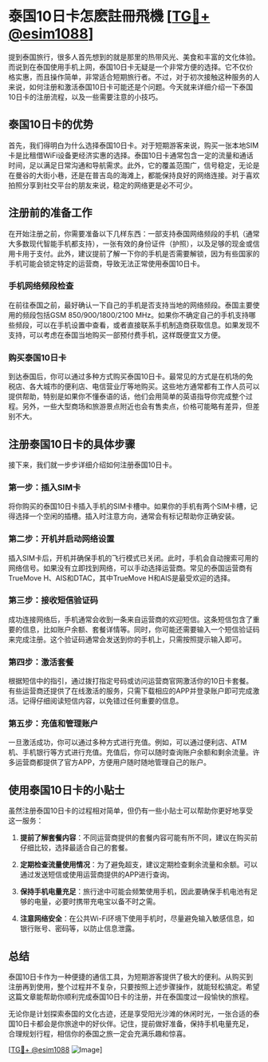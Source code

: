 # 泰国10日卡怎麽註冊飛機 [[TG💪+ @esim1088](https://t.me/s/esim1088)]

提到泰国旅行，很多人首先想到的就是那里的热带风光、美食和丰富的文化体验。而说到在泰国使用手机上网，泰国10日卡无疑是一个非常方便的选择。它不仅价格实惠，而且操作简单，非常适合短期旅行者。不过，对于初次接触这种服务的人来说，如何注册和激活泰国10日卡可能还是个问题。今天就来详细介绍一下泰国10日卡的注册流程，以及一些需要注意的小技巧。

## 泰国10日卡的优势

首先，我们得明白为什么选择泰国10日卡。对于短期游客来说，购买一张本地SIM卡是比租借WiFi设备更经济实惠的选择。泰国10日卡通常包含一定的流量和通话时间，足以满足日常沟通和导航需求。此外，它的覆盖范围广，信号稳定，无论是在曼谷的大街小巷，还是在普吉岛的海滩上，都能保持良好的网络连接。对于喜欢拍照分享到社交平台的朋友来说，稳定的网络更是必不可少。

## 注册前的准备工作

在开始注册之前，你需要准备以下几样东西：一部支持泰国网络频段的手机（通常大多数现代智能手机都支持），一张有效的身份证件（护照），以及足够的现金或信用卡用于支付。此外，建议提前了解一下你的手机是否需要解锁，因为有些国家的手机可能会锁定特定的运营商，导致无法正常使用泰国10日卡。

### 手机网络频段检查

在前往泰国之前，最好确认一下自己的手机是否支持当地的网络频段。泰国主要使用的频段包括GSM 850/900/1800/2100 MHz。如果你不确定自己的手机支持哪些频段，可以在手机设置中查看，或者直接联系手机制造商获取信息。如果发现不支持，可以考虑在泰国当地购买一部预付费手机，这样既便宜又方便。

### 购买泰国10日卡

到达泰国后，你可以通过多种方式购买泰国10日卡。最常见的方式是在机场的免税店、各大城市的便利店、电信营业厅等地购买。这些地方通常都有工作人员可以提供帮助，特别是如果你不懂泰语的话，他们会用简单的英语指导你完成整个过程。另外，一些大型商场和旅游景点附近也会有售卖点，价格可能略有差异，但差别不大。

## 注册泰国10日卡的具体步骤

接下来，我们就一步步详细介绍如何注册泰国10日卡。

### 第一步：插入SIM卡

将你购买的泰国10日卡插入手机的SIM卡槽中。如果你的手机有两个SIM卡槽，记得选择一个空闲的插槽。插入时注意方向，通常会有标记帮助你正确安装。

### 第二步：开机并启动网络设置

插入SIM卡后，开机并确保手机的飞行模式已关闭。此时，手机会自动搜索可用的网络信号。如果没有立即找到网络，可以手动选择运营商。常见的泰国运营商有TrueMove H、AIS和DTAC，其中TrueMove H和AIS是最受欢迎的选择。

### 第三步：接收短信验证码

成功连接网络后，手机通常会收到一条来自运营商的欢迎短信。这条短信包含了重要的信息，比如账户余额、套餐详情等。同时，你可能还需要输入一个短信验证码来完成注册。这个验证码通常会发送到你的手机上，只需按照提示输入即可。

### 第四步：激活套餐

根据短信中的指引，通过拨打指定号码或访问运营商官网激活你的10日卡套餐。有些运营商还提供了在线激活的服务，只需下载相应的APP并登录账户即可完成激活。记得仔细阅读短信内容，以免错过任何重要的信息。

### 第五步：充值和管理账户

一旦激活成功，你可以通过多种方式进行充值。例如，可以通过便利店、ATM机、手机银行等方式进行充值。充值后，你可以随时查询账户余额和剩余流量。许多运营商都提供了官方APP，方便用户随时随地管理自己的账户。

## 使用泰国10日卡的小贴士

虽然注册泰国10日卡的过程相对简单，但仍有一些小贴士可以帮助你更好地享受这一服务：

1. **提前了解套餐内容**：不同运营商提供的套餐内容可能有所不同，建议在购买前仔细比较，选择最适合自己的套餐。
   
2. **定期检查流量使用情况**：为了避免超支，建议定期检查剩余流量和余额。可以通过发送短信或使用运营商提供的APP进行查询。

3. **保持手机电量充足**：旅行途中可能会频繁使用手机，因此要确保手机电池有足够的电量，必要时携带充电宝以备不时之需。

4. **注意网络安全**：在公共Wi-Fi环境下使用手机时，尽量避免输入敏感信息，如银行账号、密码等，以防止信息泄露。

## 总结

泰国10日卡作为一种便捷的通信工具，为短期游客提供了极大的便利。从购买到注册再到使用，整个过程并不复杂，只要按照上述步骤操作，就能轻松搞定。希望这篇文章能帮助你顺利完成泰国10日卡的注册，并在泰国度过一段愉快的旅程。

无论你是计划探索泰国的文化古迹，还是享受阳光沙滩的休闲时光，一张合适的泰国10日卡都会是你旅途中的好伙伴。记住，提前做好准备，保持手机电量充足，合理规划行程，相信你的泰国之旅一定会充满乐趣和惊喜。

[[TG💪+ @esim1088](https://t.me/s/esim1088) ![Image](https://i.postimg.cc/4NQfJmqS/Snipaste-2025-05-13-00-14-12.png)]